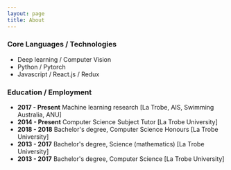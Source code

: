 ```yaml
---
layout: page
title: About
---
```


### Core Languages / Technologies
- Deep learning / Computer Vision
- Python / Pytorch
- Javascript / React.js / Redux

### Education / Employment

- __2017 - Present__ Machine learning research [La Trobe, AIS, Swimming Australia, ANU]
- __2014 - Present__ Computer Science Subject Tutor  [La Trobe University]
- __2018 - 2018__ Bachelor's degree, Computer Science Honours [La Trobe University]
- __2013 - 2017__ Bachelor's degree, Science (mathematics) [La Trobe University]
- __2013 - 2017__ Bachelor's degree, Computer Science [La Trobe University]
